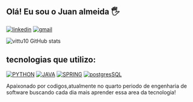 ## Olá! Eu sou o Juan almeida 🖐️
[![linkedin](https://img.shields.io/badge/LinkedIn-0077B5?style=for-the-badge&logo=linkedin&logoColor=white)](https://www.linkedin.com/in/juan-victor-cruz-almeida-1ab57724a/) 
[![gmail](https://img.shields.io/badge/Gmail-D14836?style=for-the-badge&logo=gmail&logoColor=white)](https://mail.google.com/mail/u/0/?tab=rm&ogbl#inbox)

![vittu10 GitHub stats](https://github-readme-stats.vercel.app/api?username=vittu10&show_icons=true&theme=dracula&count_private=true)

## tecnologias que utilizo:

[![PYTHON](https://img.shields.io/badge/Python-3776AB?style=for-the-badge&logo=python&logoColor=white)]()
[![JAVA](https://img.shields.io/badge/Java-ED8B00?style=for-the-badge&logo=openjdk&logoColor=white)]()
[![SPRING](https://img.shields.io/badge/Spring-6DB33F?style=for-the-badge&logo=spring&logoColor=white)]()
[![postgresSQL](https://img.shields.io/badge/PostgreSQL-316192?style=for-the-badge&logo=postgresql&logoColor=white)]()

Apaixonado por codigos,atualmente no quarto periodo de engenharia de software buscando cada dia mais aprender essa area da tecnologia!

